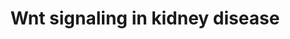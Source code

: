 ---
annotations:
- id: DOID:557
  type: Disease Ontology
  value: kidney disease
- id: PW:0000200
  parent: signaling pathway
  type: Pathway Ontology
  value: Wnt signaling, the planar cell polarity pathway
- id: PW:0000013
  parent: disease pathway
  type: Pathway Ontology
  value: disease pathway
- id: PW:0000008
  parent: signaling pathway
  type: Pathway Ontology
  value: Wnt signaling pathway
- id: PW:0000003
  parent: signaling pathway
  type: Pathway Ontology
  value: signaling pathway
authors:
- Mkutmon
- Khanspers
- MaintBot
- Eweitz
citedin:
- link: PMC9729821
  title: Gene set predictor for post-treatment Lyme disease (2022)
communities:
- Diseases
- Renal_Genomics
description: This pathway is modeled after Figure 5 of the article "Glomerulocystic
  kidney disease" (Bissler, et al. 2010). The gene product Wnt signals two different
  paths titled canonical and non-canonical. The non-canonical path is mediated by
  the membrane bound protein Disheveled (Dvl) which then controls the planar cell
  Polarity. The canonical path on the other hand is mediated by the cytoplasmic protein
  Disheveled (Dvl) and then is effected through b-catenin transcription. The complex
  of Nphp2 and Nphp3 seem to help facilitate the process by controlling the Wnt signaling.  Bergmann,
  et al. (2008) showed that Nphp3 deficiency in Xenopus resulted to planar cell polarity
  defects.  Proteins on this pathway have targeted assays available via the [https://assays.cancer.gov/available_assays?wp_id=WP4150
  CPTAC Assay Portal].
last-edited: 2024-03-27
ndex: 5e5927cc-8b69-11eb-9e72-0ac135e8bacf
organisms:
- Homo sapiens
redirect_from:
- /index.php/Pathway:WP4150
- /instance/WP4150
- /instance/WP4150_r129330
revision: r129330
schema-jsonld:
- '@context': https://schema.org/
  '@id': https://wikipathways.github.io/pathways/WP4150.html
  '@type': Dataset
  creator:
    '@type': Organization
    name: WikiPathways
  description: This pathway is modeled after Figure 5 of the article "Glomerulocystic
    kidney disease" (Bissler, et al. 2010). The gene product Wnt signals two different
    paths titled canonical and non-canonical. The non-canonical path is mediated by
    the membrane bound protein Disheveled (Dvl) which then controls the planar cell
    Polarity. The canonical path on the other hand is mediated by the cytoplasmic
    protein Disheveled (Dvl) and then is effected through b-catenin transcription.
    The complex of Nphp2 and Nphp3 seem to help facilitate the process by controlling
    the Wnt signaling.  Bergmann, et al. (2008) showed that Nphp3 deficiency in Xenopus
    resulted to planar cell polarity defects.  Proteins on this pathway have targeted
    assays available via the [https://assays.cancer.gov/available_assays?wp_id=WP4150
    CPTAC Assay Portal].
  keywords:
  - CTNNB1
  - Calcium
  - DVL1
  - DVL2
  - DVL3
  - FZD1
  - FZD2
  - FZD3
  - FZD4
  - FZD5
  - FZD6
  - FZD7
  - FZD8
  - FZD9
  - INVS
  - LRP5
  - LRP6
  - MAPK10
  - MAPK8
  - MAPK9
  - NPHP3-ACAD11
  - RHOA
  - WNT1
  - WNT10A
  - WNT10B
  - WNT11
  - WNT16
  - WNT2
  - WNT2B
  - WNT3
  - WNT3A
  - WNT4
  - WNT5A
  - WNT5B
  - WNT6
  - WNT7A
  - WNT7B
  - WNT9B
  license: CC0
  name: Wnt signaling in kidney disease
seo: CreativeWork
title: Wnt signaling in kidney disease
wpid: WP4150
---